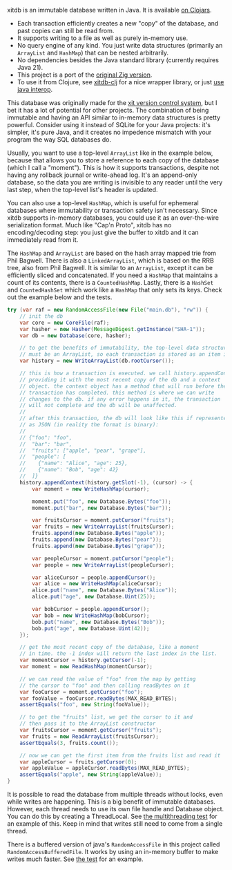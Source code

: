 xitdb is an immutable database written in Java. It is available [on Clojars](https://clojars.org/io.github.radarroark/xitdb).

* Each transaction efficiently creates a new "copy" of the database, and past copies can still be read from.
* It supports writing to a file as well as purely in-memory use.
* No query engine of any kind. You just write data structures (primarily an `ArrayList` and `HashMap`) that can be nested arbitrarily.
* No dependencies besides the Java standard library (currently requires Java 21).
* This project is a port of the [original Zig version](https://github.com/radarroark/xitdb).
* To use it from Clojure, see [xitdb-clj](https://github.com/codeboost/xitdb-clj) for a nice wrapper library, or just [use java interop](https://github.com/radarroark/xitdb-clj-example).

This database was originally made for the [xit version control system](https://github.com/radarroark/xit), but I bet it has a lot of potential for other projects. The combination of being immutable and having an API similar to in-memory data structures is pretty powerful. Consider using it instead of SQLite for your Java projects: it's simpler, it's pure Java, and it creates no impedence mismatch with your program the way SQL databases do.

Usually, you want to use a top-level `ArrayList` like in the example below, because that allows you to store a reference to each copy of the database (which I call a "moment"). This is how it supports transactions, despite not having any rollback journal or write-ahead log. It's an append-only database, so the data you are writing is invisible to any reader until the very last step, when the top-level list's header is updated.

You can also use a top-level `HashMap`, which is useful for ephemeral databases where immutability or transaction safety isn't necessary. Since xitdb supports in-memory databases, you could use it as an over-the-wire serialization format. Much like "Cap'n Proto", xitdb has no encoding/decoding step: you just give the buffer to xitdb and it can immediately read from it.

The `HashMap` and `ArrayList` are based on the hash array mapped trie from Phil Bagwell. There is also a `LinkedArrayList`, which is based on the RRB tree, also from Phil Bagwell. It is similar to an `ArrayList`, except it can be efficiently sliced and concatenated. If you need a `HashMap` that maintains a count of its contents, there is a `CountedHashMap`. Lastly, there is a `HashSet` and `CountedHashSet` which work like a `HashMap` that only sets its keys. Check out the example below and the tests.

```java
try (var raf = new RandomAccessFile(new File("main.db"), "rw")) {
    // init the db
    var core = new CoreFile(raf);
    var hasher = new Hasher(MessageDigest.getInstance("SHA-1"));
    var db = new Database(core, hasher);

    // to get the benefits of immutability, the top-level data structure
    // must be an ArrayList, so each transaction is stored as an item in it
    var history = new WriteArrayList(db.rootCursor());

    // this is how a transaction is executed. we call history.appendContext,
    // providing it with the most recent copy of the db and a context
    // object. the context object has a method that will run before the
    // transaction has completed. this method is where we can write
    // changes to the db. if any error happens in it, the transaction
    // will not complete and the db will be unaffected.
    //
    // after this transaction, the db will look like this if represented
    // as JSON (in reality the format is binary):
    //
    // {"foo": "foo",
    //  "bar": "bar",
    //  "fruits": ["apple", "pear", "grape"],
    //  "people": [
    //    {"name": "Alice", "age": 25},
    //    {"name": "Bob", "age": 42}
    //  ]}
    history.appendContext(history.getSlot(-1), (cursor) -> {
        var moment = new WriteHashMap(cursor);

        moment.put("foo", new Database.Bytes("foo"));
        moment.put("bar", new Database.Bytes("bar"));

        var fruitsCursor = moment.putCursor("fruits");
        var fruits = new WriteArrayList(fruitsCursor);
        fruits.append(new Database.Bytes("apple"));
        fruits.append(new Database.Bytes("pear"));
        fruits.append(new Database.Bytes("grape"));

        var peopleCursor = moment.putCursor("people");
        var people = new WriteArrayList(peopleCursor);

        var aliceCursor = people.appendCursor();
        var alice = new WriteHashMap(aliceCursor);
        alice.put("name", new Database.Bytes("Alice"));
        alice.put("age", new Database.Uint(25));

        var bobCursor = people.appendCursor();
        var bob = new WriteHashMap(bobCursor);
        bob.put("name", new Database.Bytes("Bob"));
        bob.put("age", new Database.Uint(42));
    });

    // get the most recent copy of the database, like a moment
    // in time. the -1 index will return the last index in the list.
    var momentCursor = history.getCursor(-1);
    var moment = new ReadHashMap(momentCursor);

    // we can read the value of "foo" from the map by getting
    // the cursor to "foo" and then calling readBytes on it
    var fooCursor = moment.getCursor("foo");
    var fooValue = fooCursor.readBytes(MAX_READ_BYTES);
    assertEquals("foo", new String(fooValue));

    // to get the "fruits" list, we get the cursor to it and
    // then pass it to the ArrayList constructor
    var fruitsCursor = moment.getCursor("fruits");
    var fruits = new ReadArrayList(fruitsCursor);
    assertEquals(3, fruits.count());

    // now we can get the first item from the fruits list and read it
    var appleCursor = fruits.getCursor(0);
    var appleValue = appleCursor.readBytes(MAX_READ_BYTES);
    assertEquals("apple", new String(appleValue));
}
```

It is possible to read the database from multiple threads without locks, even while writes are happening. This is a big benefit of immutable databases. However, each thread needs to use its own file handle and Database object. You can do this by creating a ThreadLocal. See [the multithreading test](https://github.com/radarroark/xitdb-java/blob/d7cf0869cf0f66eca823051dfbdec0ab5e5a09cb/src/test/java/io/github/radarroark/xitdb/DatabaseTest.java#L201) for an example of this. Keep in mind that writes still need to come from a single thread.

There is a buffered version of java's `RandomAccessFile` in this project called `RandomAccessBufferedFile`. It works by using an in-memory buffer to make writes much faster. See [the test](https://github.com/radarroark/xitdb-java/blob/e8623cef3fbc3a161b17fc32b7e23e5fbe0c136e/src/test/java/io/github/radarroark/xitdb/DatabaseTest.java#L36) for an example.

